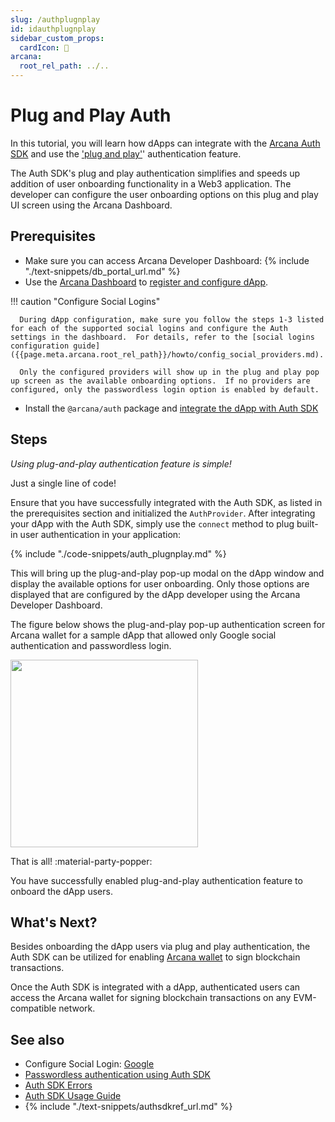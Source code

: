 ```yaml
---
slug: /authplugnplay
id: idauthplugnplay
sidebar_custom_props:
  cardIcon: 🔐 
arcana:
  root_rel_path: ../..
---
```


# Plug and Play Auth

In this tutorial, you will learn how dApps can integrate with the [Arcana Auth SDK]({{page.meta.arcana.root_rel_path}}/concepts/authsdk.md) and use the ['plug and play']({{page.meta.arcana.root_rel_path}}/concepts/plugnplayauth.md)' authentication feature. 

The Auth SDK's plug and play authentication simplifies and speeds up addition of user onboarding functionality in a Web3 application. The developer can configure the user onboarding options on this plug and play UI screen using the Arcana Dashboard.

## Prerequisites

* Make sure you can access Arcana Developer Dashboard: {% include "./text-snippets/db_portal_url.md" %}
* Use the [Arcana Dashboard]({{page.meta.arcana.root_rel_path}}/concepts/dashboard.md) to [register and configure dApp]({{page.meta.arcana.root_rel_path}}/howto/config_dapp.md). 

!!! caution  "Configure Social Logins"
    
      During dApp configuration, make sure you follow the steps 1-3 listed for each of the supported social logins and configure the Auth settings in the dashboard.  For details, refer to the [social logins configuration guide]({{page.meta.arcana.root_rel_path}}/howto/config_social_providers.md).

      Only the configured providers will show up in the plug and play pop up screen as the available onboarding options.  If no providers are configured, only the passwordless login option is enabled by default.
  
* Install the `@arcana/auth` package and [integrate the dApp with Auth SDK]({{page.meta.arcana.root_rel_path}}/howto/integrate_auth/index.md)

## Steps

*Using plug-and-play authentication feature is simple!*

Just a single line of code!

Ensure that you have successfully integrated with the Auth SDK, as listed in the prerequisites section and initialized the `AuthProvider`. After integrating your dApp with the Auth SDK, simply use the `connect` method to plug built-in user authentication in your application:

{% include "./code-snippets/auth_plugnplay.md" %}

This will bring up the plug-and-play pop-up modal on the dApp window and display the available options for user onboarding. Only those options are displayed that are configured by the dApp developer using the Arcana Developer Dashboard.

The figure below shows the plug-and-play pop-up authentication screen for Arcana wallet for a sample dApp that allowed only Google social authentication and passwordless login.

<img src="/img/an_plug_n_play_auth.png" width="300"/>

That is all! :material-party-popper:

You have successfully enabled plug-and-play authentication feature to onboard the dApp users.

## What's Next?

Besides onboarding the dApp users via plug and play authentication, the Auth SDK can be utilized for enabling [Arcana wallet]({{page.meta.arcana.root_rel_path}}/concepts/anwallet/index.md) to sign blockchain transactions.

Once the Auth SDK is integrated with a dApp, authenticated users can access the Arcana wallet for signing blockchain transactions on any EVM-compatible network. 

## See also

* Configure Social Login: [Google]({{page.meta.arcana.root_rel_path}}/howto/config_social_login/google_oauth.md)
* [Passwordless authentication using Auth SDK]({{page.meta.arcana.root_rel_path}}/howto/onboard_users/wallet_pwdless_login.md)
* [Auth SDK Errors]({{page.meta.arcana.root_rel_path}}/walletsdk/wallet_err.md)
* [Auth SDK Usage Guide]({{page.meta.arcana.root_rel_path}}/walletsdk/wallet_usage.md)
* {% include "./text-snippets/authsdkref_url.md" %}
